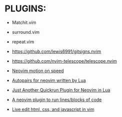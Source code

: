 # PLUGINS:

- Matchit.vim
- surround.vim
- repeat.vim
- https://github.com/lewis6991/gitsigns.nvim
- https://github.com/nvim-telescope/telescope.nvim

- [Neovim motion on speed](https://github.com/phaazon/hop.nvim)
- [Autopairs for neovim written by Lua](https://github.com/windwp/nvim-autopairs)
- [Just Another Quickrun Plugin for Neovim in Lua](https://github.com/is0n/jaq-nvim)
- [A neovim plugin to run lines/blocks of code](https://github.com/michaelb/sniprun)
- [Live edit html, css, and javascript in vim](https://github.com/turbio/bracey.vim)
